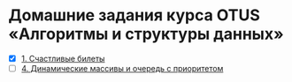 # Домашние задания курса OTUS «Алгоритмы и структуры данных»

- [x] [1. Счастливые билеты](hw01/)
- [ ] [4. Динамические массивы и очередь с приоритетом](hw04/)
